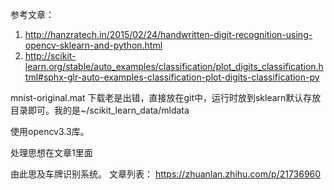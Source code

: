 参考文章：
1. http://hanzratech.in/2015/02/24/handwritten-digit-recognition-using-opencv-sklearn-and-python.html
2. http://scikit-learn.org/stable/auto_examples/classification/plot_digits_classification.html#sphx-glr-auto-examples-classification-plot-digits-classification-py

mnist-original.mat 下载老是出错，直接放在git中，运行时放到sklearn默认存放目录即可。我的是~/scikit_learn_data/mldata


使用opencv3.3库。

处理思想在文章1里面 

由此思及车牌识别系统。
文章列表：
https://zhuanlan.zhihu.com/p/21736960

